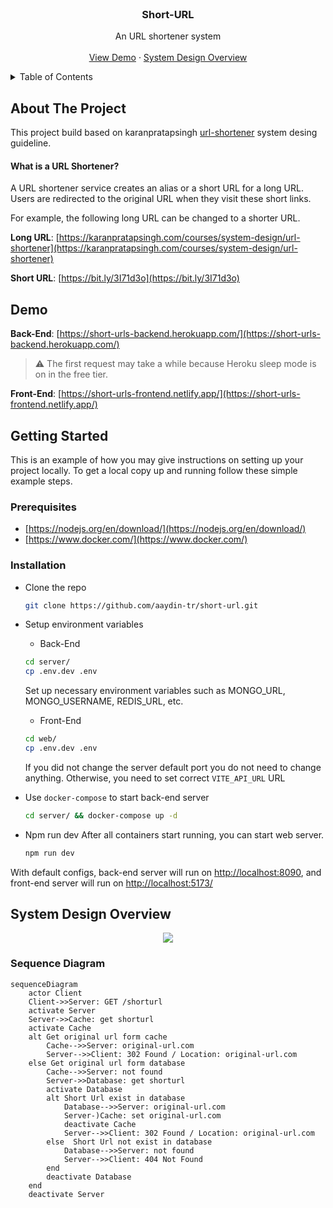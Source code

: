 <br />
<div align="center">
  <h3 align="center">Short-URL</h3>

  <p align="center">
    An URL shortener system
    <br />
    <br />
    <a href="#demo">View Demo</a>
    ·
    <a href="#system-design-overview">System Design Overview</a>
  </p>
</div>

<details>
  <summary>Table of Contents</summary>
  <ol>
    <li><a href="#about-the-project">About The Project</a></li>
    <li><a href="#demo">Demo</a></li>
    <li>
      <a href="#getting-started">Getting Started</a>
      <ul>
        <li><a href="#prerequisites">Prerequisites</a></li>
        <li><a href="#installation">Installation</a></li>
      </ul>
    </li>
    <li><a href="#system-design-overview">System Design Overview</a></li>
  </ol>
</details>

## About The Project

This project build based on karanpratapsingh [url-shortener](https://github.com/karanpratapsingh/system-design#url-shortener) system desing guideline.

#### What is a URL Shortener?

A URL shortener service creates an alias or a short URL for a long URL. Users are redirected to the original URL when they visit these short links.

For example, the following long URL can be changed to a shorter URL.

**Long URL**: [https://karanpratapsingh.com/courses/system-design/url-shortener](https://karanpratapsingh.com/courses/system-design/url-shortener)

**Short URL**: [https://bit.ly/3I71d3o](https://bit.ly/3I71d3o)

## Demo

**Back-End**: [https://short-urls-backend.herokuapp.com/](https://short-urls-backend.herokuapp.com/)
> :warning: The first request may take a while because Heroku sleep mode is on in the free tier.

**Front-End**: [https://short-urls-frontend.netlify.app/](https://short-urls-frontend.netlify.app/)

## Getting Started

This is an example of how you may give instructions on setting up your project locally. To get a local copy up and running follow these simple example steps.

### Prerequisites

  * [https://nodejs.org/en/download/](https://nodejs.org/en/download/)
  * [https://www.docker.com/](https://www.docker.com/)

### Installation

- Clone the repo
   ```sh
   git clone https://github.com/aaydin-tr/short-url.git
   ```
- Setup environment variables
    - Back-End
    ```sh
    cd server/
    cp .env.dev .env
    ``` 
    Set up necessary environment variables such as MONGO_URL, MONGO_USERNAME, REDIS_URL, etc.

    - Front-End
    ```sh
    cd web/
    cp .env.dev .env
    ``` 
    If you did not change the server default port you do not need to change anything. Otherwise, you need to set correct `VITE_API_URL` URL

- Use `docker-compose` to start back-end server
   ```sh
   cd server/ && docker-compose up -d
   ```
- Npm run dev
  After all containers start running, you can start web server.
  ```sh
  npm run dev
  ``` 

With default configs, back-end server will run on [http://localhost:8090](http://localhost:8090), and front-end server will run on [http://localhost:5173/](http://localhost:5173/)

## System Design Overview

<p align="center">
  <img src="https://user-images.githubusercontent.com/50546655/192112444-70525473-df7e-4ec4-a28c-282d1334cf5d.png">
</p>

### Sequence Diagram
  ```mermaid
  sequenceDiagram
      actor Client
      Client->>Server: GET /shorturl
      activate Server
      Server->>Cache: get shorturl
      activate Cache
      alt Get original url form cache
          Cache-->>Server: original-url.com
          Server-->>Client: 302 Found / Location: original-url.com
      else Get original url form database
          Cache-->>Server: not found
          Server->>Database: get shorturl
          activate Database
          alt Short Url exist in database
              Database-->>Server: original-url.com
              Server-)Cache: set original-url.com
              deactivate Cache
              Server-->>Client: 302 Found / Location: original-url.com
          else  Short Url not exist in database
              Database-->>Server: not found
              Server-->>Client: 404 Not Found
          end
          deactivate Database
      end
      deactivate Server
  ```
